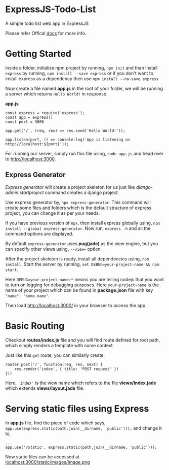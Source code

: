 # ExpressJS-Todo-List
A simple todo list web app in ExpressJS

Please refer Offical [docs](https://expressjs.com/en/starter/installing.html) for more info.

# Getting Started
Inside a folder, initialize npm project by running, `npm init` and then install `express` by running, `npm install --save express` or if you don't want to install express as a dependency then use `npm install --no-save express`

Now create a file named **app.js** in the root of your folder, we will be running a server which returns `Hello World!` in response.

**app.js**
```
const express = require('express');
const app = express()
const port = 3000

app.get('/', (req, res) => res.send('Hello World!'));

app.listen(port, () => console.log('App is listening on http://localhost:${port}'));
```

For running our server, simply run this file using, `node app.js` and head over to [http://localhost:3000](http://localhost:3000).

## Express Generator
*Express generator* will create a project skeleton for us just like *django-admin startproject* command creates a django project.

Use express generator by, `npx express-generator`. This command will create some files and folders which is the default structure of express project, you can change it as per your needs.

If you have previous version of `npx`, then install express globally using, `npx install --global express-generator`.
Now run, `express -h` and all the command options are displayed.

By default `express-generator` uses **pug(jade)** as the view engine, but you can specify other views using, `--view=` option.

After the project skeleton is ready, install all dependencies using, `npm install`. Start the server by running, `set DEBUG=your-project-name && npm start`.

Here `DEBUG=your-project-name:*` means you are telling nodejs that you want to turn on logging for debugging purposes. Here `your-project-name` is the name of your project which can be found in **package.json** file with key `"name": "some-name"`.

Then load [http://localhost:3000/](http://localhost:3000/) in your browser to access the app.

# Basic Routing
Checkout **routes/index.js** file and you will find route defined for root path, which simply renders a template with some context.

Just like this `get` route, you can similarly create,

```
router.post('/', function(req, res, next) {
    res.render('index', { title: 'POST request' })
}))
```

Here, `'index'` is the view name which refers to the file **views/index.jade** which extends **views/layout.jade** file.

# Serving static files using Express
In **app.js** file, find the piece of code which says, `app.use(express.static(path.join(__dirname, 'public')));` and change
it to,

```
...
app.use('/static', express.static(path.join(__dirname, 'public')));
```

Now static files can be accessed at [localhost:3000/static/images/image.png](http://localhost:3000/static/images/image.png)
